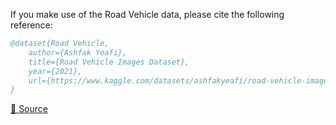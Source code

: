 If you make use of the Road Vehicle data, please cite the following reference:

``` bibtex 
@dataset{Road Vehicle,
	author={Ashfak Yeafi},
	title={Road Vehicle Images Dataset},
	year={2021},
	url={https://www.kaggle.com/datasets/ashfakyeafi/road-vehicle-images-dataset}
}
```

[🔗 Source](https://www.kaggle.com/datasets/ashfakyeafi/road-vehicle-images-dataset)